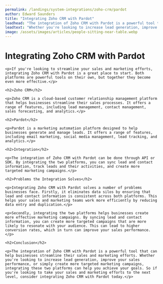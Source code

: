 ```yaml
---
permalink: /landings/system-integrations/zoho-crm/pardot
author: Edward Saunders
title: "Integrating Zoho CRM with Pardot"
leadhead: "The integration of Zoho CRM with Pardot is a powerful tool that can help businesses streamline their sales and marketing efforts"
leadtext: "Whether you're looking to increase lead generation, improve your sales performance, or simply create more targeted marketing campaigns, integrating these two platforms can help you achieve your goals. So if you're looking to take your sales and marketing efforts to the next level, consider integrating Zoho CRM with Pardot today."
image: /assets/images/articles/people-sitting-near-table.webp
---
```

<div class="arttext">
	<h1>Integrating Zoho CRM with Pardot</h1>

	<p>If you're looking to streamline your sales and marketing efforts, integrating Zoho CRM with Pardot is a great place to start. Both platforms are powerful tools on their own, but together they become even more effective.</p>

	<h2>Zoho CRM</h2>

	<p>Zoho CRM is a cloud-based customer relationship management platform that helps businesses streamline their sales processes. It offers a range of features, including lead management, contact management, sales forecasting, and analytics.</p>

	<h2>Pardot</h2>

	<p>Pardot is a marketing automation platform designed to help businesses generate and manage leads. It offers a range of features, including email marketing, social media management, lead tracking, and analytics.</p>

	<h2>Integration</h2>

	<p>The integration of Zoho CRM with Pardot can be done through API or SDK. By integrating the two platforms, you can sync lead and contact information, track leads and their activities, and create more targeted marketing campaigns.</p>

	<h2>Problems the Integration Solves</h2>

	<p>Integrating Zoho CRM with Pardot solves a number of problems businesses face. Firstly, it eliminates data silos by ensuring that lead and contact information is consistent across both platforms. This helps your sales and marketing teams work more efficiently by reducing data entry and duplication.</p>

	<p>Secondly, integrating the two platforms helps businesses create more effective marketing campaigns. By syncing lead and contact information, you can create more targeted campaigns that are more likely to resonate with your audience. This can lead to higher conversion rates, which in turn can improve your sales performance.</p>

	<h2>Conclusion</h2>

	<p>The integration of Zoho CRM with Pardot is a powerful tool that can help businesses streamline their sales and marketing efforts. Whether you're looking to increase lead generation, improve your sales performance, or simply create more targeted marketing campaigns, integrating these two platforms can help you achieve your goals. So if you're looking to take your sales and marketing efforts to the next level, consider integrating Zoho CRM with Pardot today.</p>

</div>